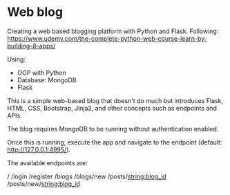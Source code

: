 # Web blog

Creating a web based blogging platform with Python and Flask.
Following: https://www.udemy.com/the-complete-python-web-course-learn-by-building-8-apps/

Using:
- OOP with Python
- Database: MongoDB
- Flask


This is a simple web-based blog that doesn't do much but introduces Flask, HTML, CSS, Bootstrap, Jinja2, and other concepts such as endpoints and APIs.

The blog requires MongoDB to be running without authentication enabled.

Once this is running, execute the app and navigate to the endpoint (default: http://127.0.0.1:4995/).

The available endpoints are:

/
/login
/register
/blogs
/blogs/new
/posts/<string:blog_id>
/posts/new/<string:blog_id>
